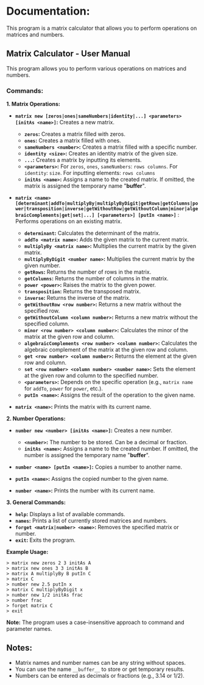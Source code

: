 # Documentation:

This program is a matrix calculator that allows you to perform operations on matrices and numbers.

##  Matrix Calculator - User Manual

This program allows you to perform various operations on matrices and numbers.

###  Commands:

**1.  Matrix Operations:**

  * **`matrix new [zeros|ones|sameNumbers|identity|...] <parameters> [initAs <name>]`:** Creates a new matrix.
    *  **`zeros`:** Creates a matrix filled with zeros.
    *  **`ones`:** Creates a matrix filled with ones.
    *  **`sameNumbers <number>`:** Creates a matrix filled with a specific number.
    *  **`identity <size>`:** Creates an identity matrix of the given size.
    *  **`...`:** Creates a matrix by inputting its elements.
    *  **`<parameters>`:** For `zeros`, `ones`, `sameNumbers`: `rows columns`. For `identity`: `size`. For inputting elements: `rows columns`
    *  **`initAs <name>`:** Assigns a name to the created matrix.  If omitted, the matrix is assigned the temporary name "__buffer__".

  * **`matrix <name> [determinant|addTo|multiplyBy|multiplyByDigit|getRows|getColumns|power|transposition|inverse|getWithoutRow|getWithoutColumn|minor|algebraicComplements|get|set|...] [<parameters>] [putIn <name>]`** : Performs operations on an existing matrix.

    *  **`determinant`:** Calculates the determinant of the matrix.
    *  **`addTo <matrix name>`:** Adds the given matrix to the current matrix.
    *  **`multiplyBy <matrix name>`:** Multiplies the current matrix by the given matrix.
    *  **`multiplyByDigit <number name>`:** Multiplies the current matrix by the given number.
    *  **`getRows`:** Returns the number of rows in the matrix.
    *  **`getColumns`:** Returns the number of columns in the matrix.
    *  **`power <power>`:** Raises the matrix to the given power.
    *  **`transposition`:** Returns the transposed matrix.
    *  **`inverse`:** Returns the inverse of the matrix.
    *  **`getWithoutRow <row number>`:** Returns a new matrix without the specified row.
    *  **`getWithoutColumn <column number>`:** Returns a new matrix without the specified column.
    *  **`minor <row number> <column number>`:** Calculates the minor of the matrix at the given row and column.
    *  **`algebraicComplements <row number> <column number>`:** Calculates the algebraic complement of the matrix at the given row and column.
    *  **`get <row number> <column number>`:** Returns the element at the given row and column.
    *  **`set <row number> <column number> <number name>`:** Sets the element at the given row and column to the specified number.
    *  **`<parameters>`:**  Depends on the specific operation (e.g., `matrix name` for `addTo`, `power` for `power`, etc.).
    *  **`putIn <name>`:** Assigns the result of the operation to the given name.

  * **`matrix <name>`:** Prints the matrix with its current name.

**2.  Number Operations:**

  * **`number new <number> [initAs <name>]`:** Creates a new number.

    * **`<number>`:** The number to be stored. Can be a decimal or fraction.
    * **`initAs <name>`:** Assigns a name to the created number.  If omitted, the number is assigned the temporary name "__buffer__".

  * **`number <name> [putIn <name>]`:**  Copies a number to another name.

  * **`putIn <name>`:** Assigns the copied number to the given name.

  * **`number <name>`:** Prints the number with its current name.

**3.  General Commands:**

*   **`help`:** Displays a list of available commands.
*   **`names`:** Prints a list of currently stored matrices and numbers.
*   **`forget <matrix|number> <name>`:** Removes the specified matrix or number.
*   **`exit`:** Exits the program.

**Example Usage:**

```
> matrix new zeros 2 3 initAs A
> matrix new ones 3 3 initAs B
> matrix A multiplyBy B putIn C
> matrix C
> number new 2.5 putIn x
> matrix C multiplyByDigit x
> number new 1/2 initAs frac
> number frac
> forget matrix C
> exit
```

**Note:** The program uses a case-insensitive approach to command and parameter names.

## Notes:

* Matrix names and number names can be any string without spaces.
* You can use the name `__buffer__` to store or get temporary results.
* Numbers can be entered as decimals or fractions (e.g., 3.14 or 1/2).

